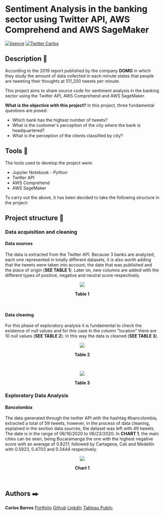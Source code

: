 # Sentiment Analysis in the banking sector using Twitter API, AWS Comprehend and AWS SageMaker

[![lisence](https://img.shields.io/github/license/cbarros7/sentiment-analysis-banking-sector?style=plastic)](https://github.com/cbarros7/sentiment-analysis-banking-sector/blob/master/LICENSE)
[![Twitter Carlos](https://img.shields.io/twitter/follow/cbarros27?label=CarlosBarros&style=social)](https://twitter.com/cbarros27)

## Description :speech_balloon:
According to the 2019 report published by the company **DOMO** in which they study the amount of data collected in each minute states that people are tweeting their thoughts at 511,200 tweets per minute.

This project aims to share source code for sentiment analysis in the banking sector using the Twitter API, AWS Comprehend and AWS SageMaker.

**What is the objective with this project?**  In this project, three fundamental questions are posed:

* Which bank has the highest number of tweets?
* What is the customer's perception of the city where the bank is headquartered?
* What is the perception of the clients classified by city?

## Tools :hammer:
The tools used to develop the project were:
 * Jupyter Notebook - Python
 * Twitter API
 * AWS Comprehend
 * AWS SageMaker


To carry out the above, it has been decided to take the following structure in the project: 

## Project structure :notebook_with_decorative_cover:

### Data acquisition and cleaning
#### Data sources
The data is extracted from the Twitter API. Because 3 banks are analyzed, each one represented in totally different datasets, it is also worth adding that the tweets were taken into account, the date that was published and the place of origin (**SEE TABLE 1**). Later on, new columns are added with the different types of positive, negative and neutral score respectively. 

<p align="center">
  <img src="https://user-images.githubusercontent.com/60367519/86543843-e5c77b80-bee7-11ea-897a-13d40317b03a.PNG">
</p>
<p align="center"><strong>Table 1</strong></p>
<br>

#### Data cleaning
For this phase of exploratory analysis it is fundamental to check the existence of null values and for this case in the column "location" there are 10 null values (**SEE TABLE 2**). In this way the data is cleaned (**SEE TABLE 3**). 

<p align="center">
  <img src="https://user-images.githubusercontent.com/60367519/86543850-f4159780-bee7-11ea-85c0-308beed842e0.PNG">
</p>
<p align="center"><strong>Table 2</strong></p>
<br>

<p align="center">
  <img src="https://user-images.githubusercontent.com/60367519/86543857-00015980-bee8-11ea-9b00-73c2f658f8ac.PNG">
</p>
<p align="center"><strong>Table 3</strong></p>

### Exploratory Data Analysis
#### Bancolombia
The data generated through the twitter API with the hashtag #bancolombia, extracted a total of 59 tweets, however, in the process of data cleaning, explained in the section data sources, the dataset was left with 49 tweets. The date is in the range of 06/16/2020 to 06/23/2020. In **CHART 1**, the main cities can be seen, being Bucaramanga the one with the highest negative score with an average of 0.8217, followed by Cartagena, Cali and Medellín with 0.5923, 0.4703 and 0.3444 respectively. 

<p align="center">
  <img src="https://user-images.githubusercontent.com/60367519/86543864-127b9300-bee8-11ea-9351-15f3fa3f73b6.png">
</p>
<p align="center"><strong>Chart 1</strong></p>
<br>


## Authors :black_nib:
**Carlos Barros** [Portfolio](https://carlosbarros.netlify.app/)
                  [Github](https://github.com/cbarros7)
                  [LinkdIn](https://www.linkedin.com/in/carlosbarros7/)
                  [Tableau Public](https://public.tableau.com/profile/carlos.barros#!/?newProfile=&activeTab=0)
